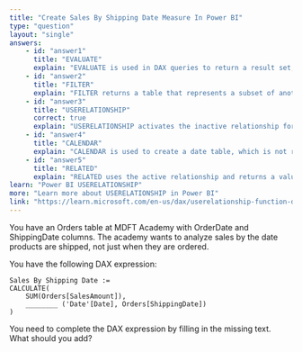 ```yaml
---
title: "Create Sales By Shipping Date Measure In Power BI"
type: "question"
layout: "single"
answers:
    - id: "answer1"
      title: "EVALUATE"
      explain: "EVALUATE is used in DAX queries to return a result set, not for defining measures or activating relationships in calculations. It is not applicable in this context."
    - id: "answer2"
      title: "FILTER"
      explain: "FILTER returns a table that represents a subset of another table or expression, based on a filter expression. It is not used to activate relationships between tables."
    - id: "answer3"
      title: "USERELATIONSHIP"
      correct: true
      explain: "USERELATIONSHIP activates the inactive relationship for Shipping Date in the calculation."
    - id: "answer4"
      title: "CALENDAR"
      explain: "CALENDAR is used to create a date table, which is not relevant for this calculation."
    - id: "answer5"
      title: "RELATED"
      explain: "RELATED uses the active relationship and returns a value from the related table. It doesn't change the active relationship."
learn: "Power BI USERELATIONSHIP"
more: "Learn more about USERELATIONSHIP in Power BI"
link: "https://learn.microsoft.com/en-us/dax/userelationship-function-dax"
---
```

You have an Orders table at MDFT Academy with OrderDate and ShippingDate columns. The academy wants to analyze sales by the date products are shipped, not just when they are ordered.

You have the following DAX expression:

```dax
Sales By Shipping Date :=
CALCULATE(
    SUM(Orders[SalesAmount]),
    ________ ('Date'[Date], Orders[ShippingDate])
)
```

You need to complete the DAX expression by filling in the missing text. What should you add?
